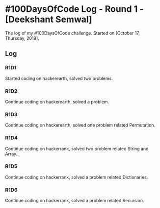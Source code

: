 # #100DaysOfCode Log - Round 1 - [Deekshant Semwal]

The log of my #100DaysOfCode challenge. Started on [October 17, Thursday, 2019].

## Log

### R1D1 
Started coding on hackerearth, solved two problems.

### R1D2
Continue coding on hackerearth, solved a problem.

### R1D3
Continue coding on hackerearth, solved one problem related Permutation.

### R1D4
Continue coding on hackerrank, solved two problem related String and Array..

### R1D5
Continue coding on hackerrank, solved a problem related Dictionaries.

### R1D6
Continue coding on hackerrank, solved a problem related Recursion.
